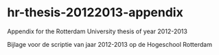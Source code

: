 hr-thesis-20122013-appendix
===========================

Appendix for the Rotterdam University thesis of year 2012-2013

Bijlage voor de scriptie van jaar 2012-2013 op de Hogeschool Rotterdam
